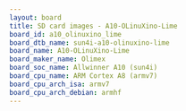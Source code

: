 ```yaml
---
layout: board
title: SD card images - A10-OLinuXino-Lime
board_id: a10_olinuxino_lime
board_dtb_name: sun4i-a10-olinuxino-lime
board_name: A10-OLinuXino-Lime
board_maker_name: Olimex
board_soc_name: Allwinner A10 (sun4i)
board_cpu_name: ARM Cortex A8 (armv7)
board_cpu_arch_isa: armv7
board_cpu_arch_debian: armhf
---
```

